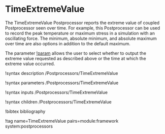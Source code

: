 # TimeExtremeValue

The TimeExtremeValue Postprocessor reports the extreme value of coupled Postprocessor seen over time.
For example, this Postprocessor can be used to record the peak temperature or maximum stress in a
simulation with an oscillating force. The minimum, absolute minimum, and absolute maximum over time
are also options in addition to the default maximum.

The parameter [!param](/Postprocessors/TimeExtremeValue/output_type) allows the user to select whether to output the extreme value requested as described above or the time at which the extreme value occurred.

!syntax description /Postprocessors/TimeExtremeValue

!syntax parameters /Postprocessors/TimeExtremeValue

!syntax inputs /Postprocessors/TimeExtremeValue

!syntax children /Postprocessors/TimeExtremeValue

!bibtex bibliography

!tag name=TimeExtremeValue pairs=module:framework system:postprocessors
